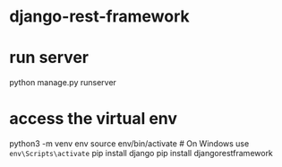 # django-rest-framework

# run server

python manage.py runserver

# access the virtual env

python3 -m venv env
source env/bin/activate # On Windows use `env\Scripts\activate`
pip install django
pip install djangorestframework
